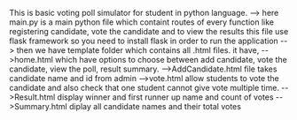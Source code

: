 This is basic voting poll simulator for student in python language.
--> here main.py is a main python file which containt routes of every function like registering candidate, vote the candidate and to view the results
this file use flask framework so you need to install flask in order to run the application
--> then we have template folder which contains all .html files. it have,
-->home.html which have options to choose between add candidate, vote the candidate, view the poll, result summary.
-->AddCandidate.html file takes candidate name and id from admin
-->vote.html allow students to vote the candidate and also check that one student cannot give vote multiple time.
-->Result.html display winner and first runner up name and count of votes
-->Summary.html diplay all candidate names and their total votes


